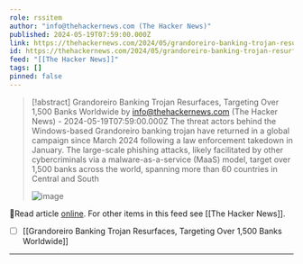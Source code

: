 ```yaml
---
role: rssitem
author: "info@thehackernews.com (The Hacker News)"
published: 2024-05-19T07:59:00.000Z
link: https://thehackernews.com/2024/05/grandoreiro-banking-trojan-resurfaces.html
id: https://thehackernews.com/2024/05/grandoreiro-banking-trojan-resurfaces.html
feed: "[[The Hacker News]]"
tags: []
pinned: false
---
```

> [!abstract] Grandoreiro Banking Trojan Resurfaces, Targeting Over 1,500 Banks Worldwide by info@thehackernews.com (The Hacker News) - 2024-05-19T07:59:00.000Z
> The threat actors behind the Windows-based Grandoreiro banking trojan have returned in a global campaign since March 2024 following a law enforcement takedown in January. The large-scale phishing attacks, likely facilitated by other cybercriminals via a malware-as-a-service (MaaS) model, target over 1,500 banks across the world, spanning more than 60 countries in Central and South
>
> ![image](https://blogger.googleusercontent.com/img/b/R29vZ2xl/AVvXsEi5-kZvOVxoh88ywy2pxjyTedNazjZeTetG15AeVqaK0dpeege9CD6e2nGix7xcLI8J5RtixTt0_ADwR6weDe_DL8Zpy5P0W8PgKn5lk0SFi421tllqDPbFLTqy03f-EBXdNDL2FEoIBeqLQcEtMwUf9AH2XFER0KHuzr7EgmKXZEM-6P8C7gydaNIbRKgm/s1600/bank.png)

🔗Read article [online](https://thehackernews.com/2024/05/grandoreiro-banking-trojan-resurfaces.html). For other items in this feed see [[The Hacker News]].

- [ ] [[Grandoreiro Banking Trojan Resurfaces, Targeting Over 1,500 Banks Worldwide]]
- - -
